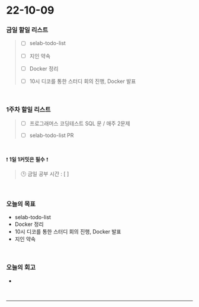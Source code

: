 # 22-10-09

### 금일 할일 리스트
> - [ ]  selab-todo-list
>
> - [ ]  지인 약속
>
> - [ ]  Docker 정리
>
> - [ ]  10시 디코를 통한 스터디 회의 진행, Docker 발표

<br/>

### 1주차 할일 리스트  

> - [ ]  프로그래머스 코딩테스트 SQL 문 / 매주 2문제  
>
> - [ ]  selab-todo-list PR

<br/>

❗ **1일 1커밋은 필수** ❗
> 🕒 금일 공부 시간 :  [  ]
  
<br/>

### 오늘의 목표
- selab-todo-list
- Docker 정리
- 10시 디코를 통한 스터디 회의 진행, Docker 발표
- 지인 약속

<br>

### 오늘의 회고
- 


<br/>

------------  